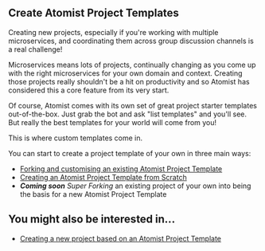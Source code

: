 ## Create Atomist Project Templates

Creating new projects, especially if you're working with multiple microservices, and coordinating them across group discussion channels is a real challenge!

Microservices means lots of projects, continually changing as you come up with the right microservices for your own domain and context. Creating those projects really shouldn't be a hit on productivity and so Atomist has considered this a core feature from its very start.

Of course, Atomist comes with its own set of great project starter templates out-of-the-box. Just grab the bot and ask "list templates" and you'll see. But really the best templates for your world will come from you!

This is where custom templates come in.

You can start to create a project template of your own in three main ways:

* [Forking and customising an existing Atomist Project Template](new-project-template-from-fork.md)
* [Creating an Atomist Project Template from Scratch](new-project-template-from-scratch.md)
* ***Coming soon*** *Super Forking* an existing project of your own into being the basis for a new Atomist Project Template

## You might also be interested in...

* [Creating a new project based on an Atomist Project Template](../create-new-project.md)


